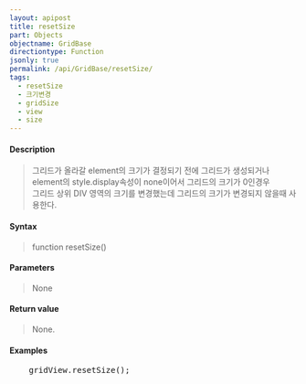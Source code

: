 ```yaml
---
layout: apipost
title: resetSize
part: Objects
objectname: GridBase
directiontype: Function
jsonly: true
permalink: /api/GridBase/resetSize/
tags:
  - resetSize
  - 크기변경
  - gridSize
  - view
  - size
---
```



#### Description	

> 그리드가 올라갈 element의 크기가 결정되기 전에 그리드가 생성되거나 element의 style.display속성이 none이어서 그리드의 크기가 0인경우   
> 그리드 상위 DIV 영역의 크기를 변경했는데 그리드의 크기가 변경되지 않을때 사용한다.  


#### Syntax

> function resetSize()

#### Parameters

> None

#### Return value

> None.

#### Examples 

<pre class="prettyprint">
    gridView.resetSize();    
</pre>

